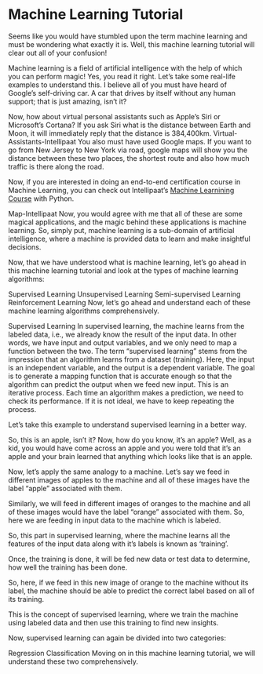 # Machine Learning Tutorial

Seems like you would have stumbled upon the term machine learning and must be wondering what exactly it is. Well, this machine learning tutorial will clear out all of your confusion!

Machine learning is a field of artificial intelligence with the help of which you can perform magic! Yes, you read it right. Let’s take some real-life examples to understand this. I believe all of you must have heard of Google’s self-driving car. A car that drives by itself without any human support; that is just amazing, isn’t it?

Now, how about virtual personal assistants such as Apple’s Siri or Microsoft’s Cortana? If you ask Siri what is the distance between Earth and Moon, it will immediately reply that the distance is 384,400km.
Virtual-Assistants-Intellipaat
You also must have used Google maps. If you want to go from New Jersey to New York via road, google maps will show you the distance between these two places, the shortest route and also how much traffic is there along the road.

Now, if you are interested in doing an end-to-end certification course in Machine Learning, you can check out Intellipaat’s [Machine Learnining Course](https://intellipaat.com/machine-learning-certification-training-course/) with Python.

Map-Intellipaat
Now, you would agree with me that all of these are some magical applications, and the magic behind these applications is machine learning. So, simply put, machine learning is a sub-domain of artificial intelligence, where a machine is provided data to learn and make insightful decisions.

Now, that we have understood what is machine learning, let’s go ahead in this machine learning tutorial and look at the types of machine learning algorithms:

Supervised Learning
Unsupervised Learning
Semi-supervised Learning
Reinforcement Learning
Now, let’s go ahead and understand each of these machine learning algorithms comprehensively.

Supervised Learning
In supervised learning, the machine learns from the labeled data, i.e., we already know the result of the input data. In other words, we have input and output variables, and we only need to map a function between the two. The term “supervised learning” stems from the impression that an algorithm learns from a dataset (training). Here, the input is an independent variable, and the output is a dependent variable. The goal is to generate a mapping function that is accurate enough so that the algorithm can predict the output when we feed new input. This is an iterative process. Each time an algorithm makes a prediction, we need to check its performance. If it is not ideal, we have to keep repeating the process.

Let’s take this example to understand supervised learning in a better way.

So, this is an apple, isn’t it? Now, how do you know, it’s an apple? Well, as a kid, you would have come across an apple and you were told that it’s an apple and your brain learned that anything which looks like that is an apple.

Now, let’s apply the same analogy to a machine. Let’s say we feed in different images of apples to the machine and all of these images have the label “apple” associated with them.

Similarly, we will feed in different images of oranges to the machine and all of these images would have the label “orange” associated with them. So, here we are feeding in input data to the machine which is labeled.

So, this part in supervised learning, where the machine learns all the features of the input data along with it’s labels is known as ‘training’.

Once, the training is done, it will be fed new data or test data to determine, how well the training has been done.

So, here, if we feed in this new image of orange to the machine without its label, the machine should be able to predict the correct label based on all of its training.

This is the concept of supervised learning, where we train the machine using labeled data and then use this training to find new insights.

Now, supervised learning can again be divided into two categories:

Regression
Classification
Moving on in this machine learning tutorial, we will understand these two comprehensively.
